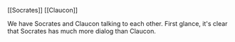 [[Socrates]] [[Claucon]]

We have Socrates and Claucon talking to each other. First glance, it's clear that Socrates has much more dialog than Claucon. 

